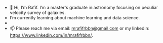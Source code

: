 - 👋 Hi, I’m Rafif. I’m a master's graduate in astronomy focusing on peculiar velocity survey of galaxies. 
- I’m currently learning about machine learning and data science.
- 
- 📫 Please reach me via email: mrafifrbbn@gmail.com or my linkedin: https://www.linkedin.com/in/mrafifrbbn/.

<!---
mrafifrbbn/mrafifrbbn is a ✨ special ✨ repository because its `README.md` (this file) appears on your GitHub profile.
You can click the Preview link to take a look at your changes.
--->
